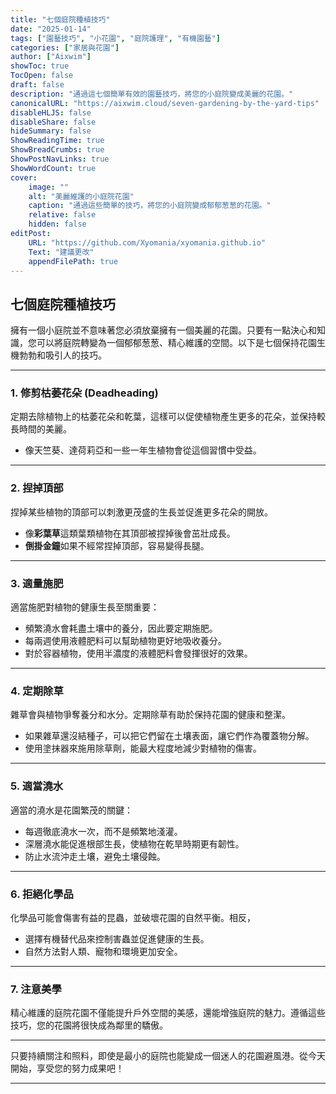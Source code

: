 ```yaml
---
title: "七個庭院種植技巧"
date: "2025-01-14"
tags: ["園藝技巧", "小花園", "庭院護理", "有機園藝"]
categories: ["家居與花園"]
author: ["Aixwim"]
showToc: true
TocOpen: false
draft: false
description: "通過這七個簡單有效的園藝技巧，將您的小庭院變成美麗的花園。"
canonicalURL: "https://aixwim.cloud/seven-gardening-by-the-yard-tips"
disableHLJS: false
disableShare: false
hideSummary: false
ShowReadingTime: true
ShowBreadCrumbs: true
ShowPostNavLinks: true
ShowWordCount: true
cover:
    image: ""
    alt: "美麗維護的小庭院花園"
    caption: "通過這些簡單的技巧，將您的小庭院變成郁郁葱葱的花園。"
    relative: false
    hidden: false
editPost:
    URL: "https://github.com/Xyomania/xyomania.github.io"
    Text: "建議更改"
    appendFilePath: true
---
```


## 七個庭院種植技巧

擁有一個小庭院並不意味著您必須放棄擁有一個美麗的花園。只要有一點決心和知識，您可以將庭院轉變為一個郁郁葱葱、精心維護的空間。以下是七個保持花園生機勃勃和吸引人的技巧。

---

### 1. **修剪枯萎花朵 (Deadheading)**
定期去除植物上的枯萎花朵和乾葉，這樣可以促使植物產生更多的花朵，並保持較長時間的美麗。  
- 像天竺葵、達荷莉亞和一些一年生植物會從這個習慣中受益。

---

### 2. **捏掉頂部**
捏掉某些植物的頂部可以刺激更茂盛的生長並促進更多花朵的開放。  
- 像**彩葉草**這類葉類植物在其頂部被捏掉後會茁壯成長。  
- **倒掛金鐘**如果不經常捏掉頂部，容易變得長腿。

---

### 3. **適量施肥**
適當施肥對植物的健康生長至關重要：  
- 頻繁澆水會耗盡土壤中的養分，因此要定期施肥。  
- 每兩週使用液體肥料可以幫助植物更好地吸收養分。  
- 對於容器植物，使用半濃度的液體肥料會發揮很好的效果。

---

### 4. **定期除草**
雜草會與植物爭奪養分和水分。定期除草有助於保持花園的健康和整潔。  
- 如果雜草還沒結種子，可以把它們留在土壤表面，讓它們作為覆蓋物分解。  
- 使用塗抹器來施用除草劑，能最大程度地減少對植物的傷害。

---

### 5. **適當澆水**
適當的澆水是花園繁茂的關鍵：  
- 每週徹底澆水一次，而不是頻繁地淺灌。  
- 深層澆水能促進根部生長，使植物在乾旱時期更有韌性。  
- 防止水流沖走土壤，避免土壤侵蝕。

---

### 6. **拒絕化學品**
化學品可能會傷害有益的昆蟲，並破壞花園的自然平衡。相反，  
- 選擇有機替代品來控制害蟲並促進健康的生長。  
- 自然方法對人類、寵物和環境更加安全。

---

### 7. **注意美學**
精心維護的庭院花園不僅能提升戶外空間的美感，還能增強庭院的魅力。遵循這些技巧，您的花園將很快成為鄰里的驕傲。

---

只要持續關注和照料，即使是最小的庭院也能變成一個迷人的花園避風港。從今天開始，享受您的努力成果吧！

---
